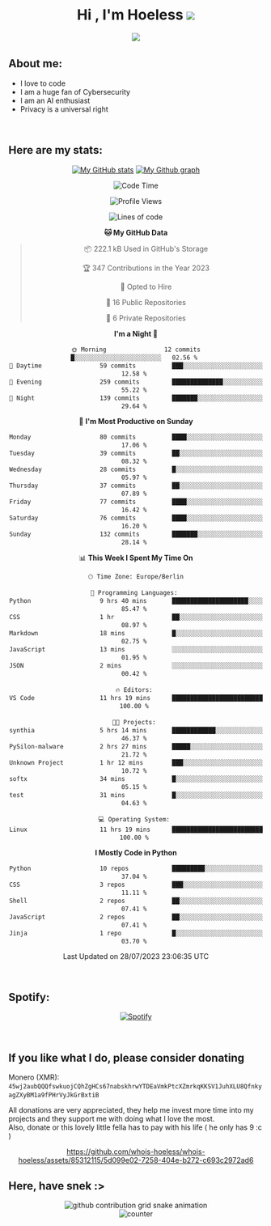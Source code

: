 <h1 align="center">Hi , I'm Hoeless <img src="https://media.giphy.com/media/hvRJCLFzcasrR4ia7z/giphy.gif" width="35"></h1>
<p align="center">
  <a href="https://github.com/whois-hoeless"><img src="https://readme-typing-svg.demolab.com?font=Roboto+Mono&weight=300&size=28&duration=4000&pause=100&color=C109F7&center=true&vCenter=true&width=580&height=127&lines=I'm+a+programmer;I'm+an+AI+enthusiast;I'm+a+big+fan+of+Neural+Networks;I'm+interested+in+Computer+Science;I+love+Cybersecurity;By+the+way+I+use+Arch+%F0%9F%92%80"></a>
</p>

## About me:

- I love to code
- I am a huge fan of Cybersecurity
- I am an AI enthusiast
- Privacy is a universal right

<br>

## Here are my stats:

<div align="center">
    
 [![My GitHub stats](https://github-readme-stats.vercel.app/api?username=whois-hoeless&count_private=true&show_icons=true&theme=radical)](https://github.com/whois-hoeless)
 [![My Github graph](http://github-profile-summary-cards.vercel.app/api/cards/profile-details?username=whois-hoeless&theme=radical)](https://github.com/whois-hoeless)

<!--START_SECTION:waka-->
![Code Time](http://img.shields.io/badge/Code%20Time-86%20hrs%2025%20mins-blue)

![Profile Views](http://img.shields.io/badge/Profile%20Views-9-blue)

![Lines of code](https://img.shields.io/badge/From%20Hello%20World%20I%27ve%20Written-35.3%20thousand%20lines%20of%20code-blue)

**🐱 My GitHub Data** 

> 📦 222.1 kB Used in GitHub's Storage 
 > 
> 🏆 347 Contributions in the Year 2023
 > 
> 💼 Opted to Hire
 > 
> 📜 16 Public Repositories 
 > 
> 🔑 6 Private Repositories 
 > 
**I'm a Night 🦉** 

```text
🌞 Morning                12 commits          █░░░░░░░░░░░░░░░░░░░░░░░░   02.56 % 
🌆 Daytime                59 commits          ███░░░░░░░░░░░░░░░░░░░░░░   12.58 % 
🌃 Evening                259 commits         ██████████████░░░░░░░░░░░   55.22 % 
🌙 Night                  139 commits         ███████░░░░░░░░░░░░░░░░░░   29.64 % 
```
📅 **I'm Most Productive on Sunday** 

```text
Monday                   80 commits          ████░░░░░░░░░░░░░░░░░░░░░   17.06 % 
Tuesday                  39 commits          ██░░░░░░░░░░░░░░░░░░░░░░░   08.32 % 
Wednesday                28 commits          █░░░░░░░░░░░░░░░░░░░░░░░░   05.97 % 
Thursday                 37 commits          ██░░░░░░░░░░░░░░░░░░░░░░░   07.89 % 
Friday                   77 commits          ████░░░░░░░░░░░░░░░░░░░░░   16.42 % 
Saturday                 76 commits          ████░░░░░░░░░░░░░░░░░░░░░   16.20 % 
Sunday                   132 commits         ███████░░░░░░░░░░░░░░░░░░   28.14 % 
```


📊 **This Week I Spent My Time On** 

```text
🕑︎ Time Zone: Europe/Berlin

💬 Programming Languages: 
Python                   9 hrs 40 mins       █████████████████████░░░░   85.47 % 
CSS                      1 hr                ██░░░░░░░░░░░░░░░░░░░░░░░   08.97 % 
Markdown                 18 mins             █░░░░░░░░░░░░░░░░░░░░░░░░   02.75 % 
JavaScript               13 mins             ░░░░░░░░░░░░░░░░░░░░░░░░░   01.95 % 
JSON                     2 mins              ░░░░░░░░░░░░░░░░░░░░░░░░░   00.42 % 

🔥 Editors: 
VS Code                  11 hrs 19 mins      █████████████████████████   100.00 % 

🐱‍💻 Projects: 
synthia                  5 hrs 14 mins       ████████████░░░░░░░░░░░░░   46.37 % 
PySilon-malware          2 hrs 27 mins       █████░░░░░░░░░░░░░░░░░░░░   21.72 % 
Unknown Project          1 hr 12 mins        ███░░░░░░░░░░░░░░░░░░░░░░   10.72 % 
softx                    34 mins             █░░░░░░░░░░░░░░░░░░░░░░░░   05.15 % 
test                     31 mins             █░░░░░░░░░░░░░░░░░░░░░░░░   04.63 % 

💻 Operating System: 
Linux                    11 hrs 19 mins      █████████████████████████   100.00 % 
```

**I Mostly Code in Python** 

```text
Python                   10 repos            █████████░░░░░░░░░░░░░░░░   37.04 % 
CSS                      3 repos             ███░░░░░░░░░░░░░░░░░░░░░░   11.11 % 
Shell                    2 repos             ██░░░░░░░░░░░░░░░░░░░░░░░   07.41 % 
JavaScript               2 repos             ██░░░░░░░░░░░░░░░░░░░░░░░   07.41 % 
Jinja                    1 repo              █░░░░░░░░░░░░░░░░░░░░░░░░   03.70 % 
```




 Last Updated on 28/07/2023 23:06:35 UTC
<!--END_SECTION:waka-->
</div>
<br>

## Spotify:

<div align="center">

[![Spotify](https://whois-hoeless.vercel.app/api/spotify?background_color=0d1117&border_color=090d13)](https://open.spotify.com/user/heanchenhorst)
</div>

<br>

## If you like what I do, please consider donating

Monero (XMR): ```45wj2aubQQQfswkuojCQhZgHCs67nabskhrwYTDEaVmkPtcXZmrkqKKSV1JuhXLU8QfnkyagZXyBM1a9fPHrVyJkGrBxtiB```

All donations are very appreciated, they help me invest more time into my projects and they support me with doing what I love the most.  
Also, donate or this lovely little fella has to pay with his life (  he only has 9 :c  )

<div align="center">


https://github.com/whois-hoeless/whois-hoeless/assets/85312115/5d099e02-7258-404e-b272-c693c2972ad6


</div>

## Here, have snek :>
<div align="center">
<picture>
  <source media="(prefers-color-scheme: dark)" srcset="https://raw.githubusercontent.com/whois-hoeless/whois-hoeless/output/github-contribution-grid-snake-dark.svg">
  <source media="(prefers-color-scheme: light)" srcset="https://raw.githubusercontent.com/whois-hoeless/whois-hoeless/output/github-contribution-grid-snake.svg">
  <img alt="github contribution grid snake animation" src="https://raw.githubusercontent.com/whois-hoeless/whois-hoeless/output/github-contribution-grid-snake.svg">
</div>

<div align="center">
  <img src="https://moe-counter.glitch.me/get/@hoeless_count?theme=rule34" alt="counter" />
</div>
